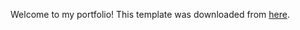 Welcome to my portfolio! This template was downloaded from [here](https://imfunniee.github.io/fimbo).
